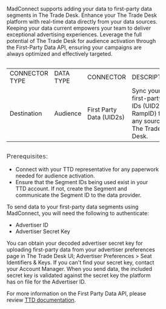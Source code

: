 

<!-- Start of embedded HTML -->
<div style="width:80%; margin: 0 auto">
    <p>
        MadConnect supports adding your data to first-party data segments in The Trade Desk. Enhance your The Trade
        Desk platform with real-time data directly from your data sources. Keeping your data current empowers your
        team to deliver exceptional advertising experiences. Leverage the full potential of The Trade Desk for
        audience activation through the First-Party Data API,
        ensuring your campaigns are always optimized and effectively targeted.
    </p>
</div>
<div style="width:80%; margin: 30px auto">
    <table style="width:100% ; border-collapse: collapse;">
        <tr>
            <td style="border-top: none; border-left: none;">CONNECTOR TYPE</td>
            <td style="border-top: none;">DATA TYPE </td>
            <td style="border-top: none;">CONNECTOR</td>
            <td style="border-top: none;">DESCRIPTION</td>
            <td style="border-top: none; border-right: none;">SUPPORTED ACTIONS</td>
        </tr>
        <tr>
            <td style="border-bottom: none; border-left: none;">Destination</td>
            <td style="border-bottom: none;">Audience</td>
            <td style="border-bottom: none;">First Party Data (UID2s)</td>
            <td style="border-bottom: none;">Sync your first-party IDs (UID2, RampID) from any source to The Trade Desk.</td>
            <td style="border-bottom: none;border-right: none;">Add</td>
        </tr>
    </table>
</div>
<div style="width:80%; margin: 0 auto">
    <p className="prerequisites" style="font-size: 16px; font-family: Sans-serif;letter-spacing: 0.8px; font-weight: 100; color:rgb(41, 41, 41)">
        Prerequisites:
    </p>
    <ul>
        <li>Connect with your TTD representative for any paperwork needed for audience activation.</li>
        <li>Ensure that the Segment IDs being used exist in your TTD account. If not, create the Segment and communicate the Segment ID to the data provider.</li>
    </ul>
    <p>To send data to your first-party data segments using MadConnect, you will need the following to authenticate:</p>
    <ul>
        <li>Advertiser ID</li>
        <li>Advertiser Secret Key</li>
    </ul>
</div>
<div style="width:80%; margin: 10px auto">
    <p>You can obtain your decoded advertiser secret key for uploading first-party data from your advertiser preferences page in The Trade Desk UI; Advertiser Preferences > Seat Identifiers & Keys. If you can't find your secret key, contact your Account Manager. When you send data, the included secret key is validated against the secret key the platform has on file for the Advertiser ID.</p>
    <p style="margin-bottom: 100px;">For more information on the First Party Data API, please review <a href="#">TTD documentation</a>.</p>
</div>
<!-- End of embedded HTML -->
